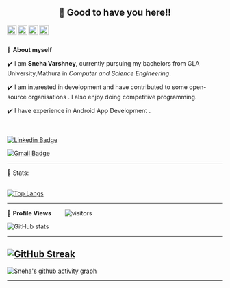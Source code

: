 <h2 align=center>👋 Good to have you here!!</h2>

<a href="https://www.instagram.com/i_m_var.sneha/">
  <img align="left" alt="Sneha's Discord" width="22px" src="https://img.icons8.com/fluent/48/000000/instagram-new.png" />
</a>
<a href="https://twitter.com/SnehaVarshney13">
  <img align="left" alt="Sneha Varshney | Twitter" width="22px" src="https://raw.githubusercontent.com/peterthehan/peterthehan/master/assets/twitter.svg" />
</a>
<a href="https://www.codechef.com/users/sneha_varshney">
  <img align="left" alt="Sneha's CodeChef" width="22px" src="https://avatars.githubusercontent.com/u/11960354?v=4" />
</a>
<a href="https://leetcode.com/Sneha_Varshney/">
  <img align="left" alt="Sneha's leetcode" width="22px" src="https://user-images.githubusercontent.com/32040901/79929570-197c2480-8414-11ea-9358-c92a53916a7f.png" /></a><br><br>

🌱 **About myself**<br>

✔️ I am **Sneha Varshney**, currently pursuing my bachelors from GLA University,Mathura in *Computer and Science Engineering*. <br>

✔️ I am interested in development and have contributed to some open-source organisations . I also enjoy doing competitive programming. <br>

✔️ I have experience in Android App Development .<br>

<br>

[![Linkedin Badge](https://img.shields.io/badge/-SnehaVarshney-blue?style=flat-square&logo=Linkedin&logoColor=white&link=https://https://www.linkedin.com/in/var-sneha/)](https://www.linkedin.com/in/var-sneha/)

[![Gmail Badge](https://img.shields.io/badge/-varshneysneha1109@gmail.com-c14438?style=flat-square&logo=Gmail&logoColor=white&link=mailto:varshneysneha1109@gmail.com)](mailto:varshneysneha1109@gmail.com)

---



 📶 Stats:<br><br>
 
 [![Top Langs](https://github-readme-stats.vercel.app/api/top-langs/?username=SnehaVarshney11&theme=dark&layout=compact&align=right&width=40%)](https://wakatime.com/share/@Sneha_Varshney/26dfae2a-c2e0-4125-a421-27dac91a77b4.png")
 
 
 ---
 
🌱 **Profile Views**&nbsp;&nbsp;&nbsp;&nbsp;&nbsp;&nbsp;&nbsp;
![visitors](https://visitor-badge.glitch.me/badge?page_id=SnehaVarshney11.SnehaVarshney11)

 ![GitHub stats](https://github-readme-stats.vercel.app/api?username=SnehaVarshney11&theme=dark&show_icons=true)
 
 <hr>
 
 
 [![GitHub Streak](https://github-readme-streak-stats.herokuapp.com/?user=SnehaVarshney11&theme=dark&layout=compact)](https://git.io/streak-stats)
---
 

[![Sneha's github activity graph](https://activity-graph.herokuapp.com/graph?username=SnehaVarshney11&theme=dracula)](https://github.com/SnehaVarshney11/github-readme-activity-graph)
  

---
  </code>
</p>
